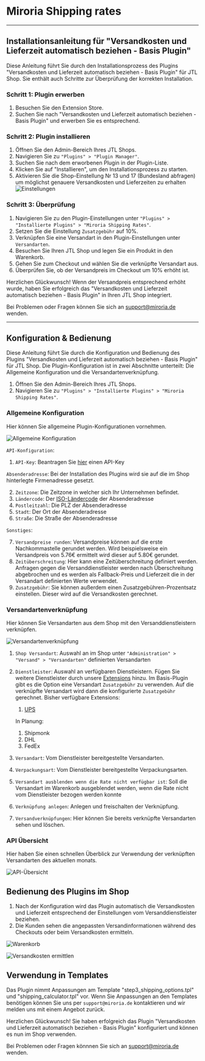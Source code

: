 # Miroria Shipping rates

---
## Installationsanleitung für "Versandkosten und Lieferzeit automatisch beziehen - Basis Plugin"

Diese Anleitung führt Sie durch den Installationsprozess des Plugins "Versandkosten und Lieferzeit automatisch beziehen - Basis Plugin" für JTL Shop. Sie enthält auch Schritte zur Überprüfung der korrekten Installation.

### Schritt 1: Plugin erwerben

1. Besuchen Sie den Extension Store.
2. Suchen Sie nach "Versandkosten und Lieferzeit automatisch beziehen - Basis Plugin" und erwerben Sie es entsprechend.

### Schritt 2: Plugin installieren

1. Öffnen Sie den Admin-Bereich Ihres JTL Shops.
2. Navigieren Sie zu `"Plugins" > "Plugin Manager"`.
3. Suchen Sie nach dem erworbenen Plugin in der Plugin-Liste.
4. Klicken Sie auf "Installieren", um den Installationsprozess zu starten.
5. Aktivieren Sie die Shop-Einstellung Nr 13 und 17 (Bundesland abfragen) um möglichst genauere Versandkosten und Lieferzeiten zu erhalten
![Einstellungen](docu/bilder/Bundesland_abfragen_einstellung.PNG)

### Schritt 3: Überprüfung

1. Navigieren Sie zu den Plugin-Einstellungen unter `"Plugins" > "Installierte Plugins" > "Miroria Shipping Rates"`.
2. Setzen Sie die Einstellung `Zusatzgebühr` auf 10%.
3. Verknüpfen Sie eine Versandart in den Plugin-Einstellungen unter `Versandarten`.
4. Besuchen Sie Ihren JTL Shop und legen Sie ein Produkt in den Warenkorb.
5. Gehen Sie zum Checkout und wählen Sie die verknüpfte Versandart aus.
6. Überprüfen Sie, ob der Versandpreis im Checkout um 10% erhöht ist.

Herzlichen Glückwunsch! Wenn der Versandpreis entsprechend erhöht wurde, haben Sie erfolgreich das "Versandkosten und Lieferzeit automatisch beziehen - Basis Plugin" in Ihren JTL Shop integriert.

Bei Problemen oder Fragen können Sie sich an support@miroria.de wenden.

---
## Konfiguration & Bedienung

Diese Anleitung führt Sie durch die Konfiguration und Bedienung des Plugins "Versandkosten und Lieferzeit automatisch beziehen - Basis Plugin" für JTL Shop. Die Plugin-Konfiguration ist in zwei Abschnitte unterteilt: Die Allgemeine Konfiguration und die Versandartenverknüpfung.
1. Öffnen Sie den Admin-Bereich Ihres JTL Shops.
2. Navigieren Sie zu `"Plugins" > "Installierte Plugins" > "Miroria Shipping Rates"`.

### Allgemeine Konfiguration
Hier können Sie allgemeine Plugin-Konfigurationen vornehmen.

![Allgemeine Konfiguration](docu/bilder/Plugin_Konfiguration_Allgemeine_Konfiguration.png)

`API-Konfiguration`:

1. `API-Key`: Beantragen Sie [hier](https://www.miroria.de/jtl-versandkosten-und-lieferzeiten/#zugang-beantragen) einen API-Key

`Absenderadresse`: Bei der Installation des Plugins wird sie auf die im Shop hinterlegte Firmenadresse gesetzt.

2. `Zeitzone`: Die Zeitzone in welcher sich Ihr Unternehmen befindet.
3. `Ländercode`: Der [ISO-Ländercode](https://en.wikipedia.org/wiki/ISO_3166-1_alpha-2#Officially_assigned_code_elements) der Absenderadresse
4. `Postleitzahl`: Die PLZ der Absenderadresse
5. `Stadt`: Der Ort der Absenderadresse
6. `Straße`: Die Straße der Absenderadresse

`Sonstiges`:

7. `Versandpreise runden`: Versandpreise können auf die erste Nachkommastelle gerundet werden. Wird beispielsweise ein Versandpreis von 5.76€ ermittelt wird dieser auf 5.80€ gerundet. 
8. `Zeitüberschreitung`: Hier kann eine Zeitüberschreitung definiert werden. Anfragen gegen die Versanddienstleister werden nach Überschreitung abgebrochen und es werden als Fallback-Preis und Lieferzeit die in der Versandart definierten Werte verwendet.
9. `Zusatzgebühr`: Sie können außerdem einen Zusatzgebühren-Prozentsatz einstellen. Dieser wird auf die Versandkosten gerechnet.


### Versandartenverknüpfung
Hier können Sie Versandarten aus dem Shop mit den Versanddienstleistern verknüpfen.

![Versandartenverknüpfung](docu/bilder/Plugin_Konfiguration_Versandartenverknuepfung.png)

1. `Shop Versandart`: Auswahl an im Shop unter `"Administration" > "Versand" > "Versandarten"` definierten Versandarten
2. `Dienstleister`: Auswahl an verfügbaren Dienstleistern. Fügen Sie weitere Dienstleister durch unsere [Extensions]() hinzu.
Im Basis-Plugin gibt es die Option eine Versandart `Zusatzgebühr` zu verwenden. Auf die verknüpfte Versandart wird dann die konfigurierte `Zusatzgebühr` gerechnet.
   Bisher verfügbare Extensions:
   1. [UPS]()

   In Planung: 
   1. Shipmonk
   2. DHL
   3. FedEx
3. `Versandart`: Vom Dienstleister bereitgestellte Versandarten.
4. `Verpackungsart`: Vom Dienstleister bereitgestellte Verpackungsarten.
5. `Versandart ausblenden wenn die Rate nicht verfügbar ist`: Soll die Versandart im Warenkorb ausgeblendet werden, wenn die Rate nicht vom Dienstleister bezogen werden konnte
6. `Verknüpfung anlegen`: Anlegen und freischalten der Verknüpfung.
7. `Versandverknüpfungen`: Hier können Sie bereits verknüpfte Versandarten sehen und löschen.

### API Übersicht
Hier haben Sie einen schnellen Überblick zur Verwendung der verknüpften Versandarten des aktuellen monats.

![API-Übersicht](docu/bilder/API-Übersicht.PNG)

## Bedienung des Plugins im Shop

1. Nach der Konfiguration wird das Plugin automatisch die Versandkosten und Lieferzeit entsprechend der Einstellungen vom Versanddienstleister beziehen.
2. Die Kunden sehen die angepassten Versandinformationen während des Checkouts oder beim Versandkosten ermitteln.

![Warenkorb](docu/bilder/Versandkosten_warenkorb.PNG)

![Versandkosten ermittlen](docu/bilder/versandkosten_ermitteln.PNG)

## Verwendung in Templates
Das Plugin nimmt Anpassungen am Template "step3_shipping_options.tpl" und "shipping_calculator.tpl" vor.
Wenn Sie Anpassungen an den Templates benötigen können Sie uns per `support@miroria.de` kontaktieren und wir melden uns mit einem Angebot zurück.

Herzlichen Glückwunsch! Sie haben erfolgreich das Plugin "Versandkosten und Lieferzeit automatisch beziehen - Basis Plugin" konfiguriert und können es nun im Shop verwenden.

Bei Problemen oder Fragen könnnen Sie sich an support@miroria.de wenden.